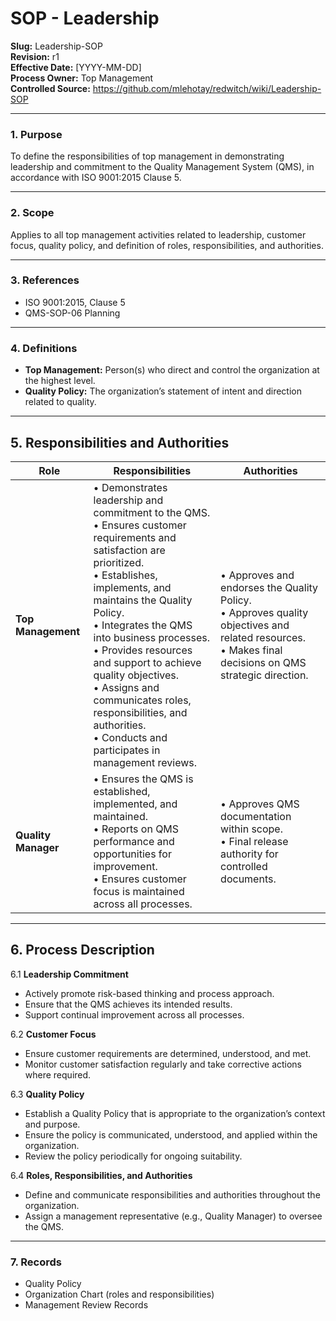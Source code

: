 # **SOP - Leadership**

**Slug:** Leadership-SOP  
**Revision:** r1  
**Effective Date:** [YYYY-MM-DD]  
**Process Owner:** Top Management  
**Controlled Source:** https://github.com/mlehotay/redwitch/wiki/Leadership-SOP  

---

### **1. Purpose**

To define the responsibilities of top management in demonstrating leadership and commitment to the Quality Management System (QMS), in accordance with ISO 9001:2015 Clause 5.

---

### **2. Scope**

Applies to all top management activities related to leadership, customer focus, quality policy, and definition of roles, responsibilities, and authorities.

---

### **3. References**

* ISO 9001:2015, Clause 5
* QMS-SOP-06 Planning

---

### **4. Definitions**

* **Top Management:** Person(s) who direct and control the organization at the highest level.
* **Quality Policy:** The organization’s statement of intent and direction related to quality.

---

## **5. Responsibilities and Authorities**


| **Role**            | **Responsibilities**                                                                                                                                                                                                                                                                                                                                                                                                                        | **Authorities**                                                                                                                                            |
| ------------------- | ------------------------------------------------------------------------------------------------------------------------------------------------------------------------------------------------------------------------------------------------------------------------------------------------------------------------------------------------------------------------------------------------------------------------------------------- | ---------------------------------------------------------------------------------------------------------------------------------------------------------- |
| **Top Management**  | • Demonstrates leadership and commitment to the QMS.<br>• Ensures customer requirements and satisfaction are prioritized.<br>• Establishes, implements, and maintains the Quality Policy.<br>• Integrates the QMS into business processes.<br>• Provides resources and support to achieve quality objectives.<br>• Assigns and communicates roles, responsibilities, and authorities.<br>• Conducts and participates in management reviews. | • Approves and endorses the Quality Policy.<br>• Approves quality objectives and related resources.<br>• Makes final decisions on QMS strategic direction. |
| **Quality Manager** | • Ensures the QMS is established, implemented, and maintained.<br>• Reports on QMS performance and opportunities for improvement.<br>• Ensures customer focus is maintained across all processes.                                                                                                                                                                                                                                           | • Approves QMS documentation within scope.<br>• Final release authority for controlled documents.                                                          |

---

## **6. Process Description**

6.1 **Leadership Commitment**

* Actively promote risk-based thinking and process approach.
* Ensure that the QMS achieves its intended results.
* Support continual improvement across all processes.

6.2 **Customer Focus**

* Ensure customer requirements are determined, understood, and met.
* Monitor customer satisfaction regularly and take corrective actions where required.

6.3 **Quality Policy**

* Establish a Quality Policy that is appropriate to the organization’s context and purpose.
* Ensure the policy is communicated, understood, and applied within the organization.
* Review the policy periodically for ongoing suitability.

6.4 **Roles, Responsibilities, and Authorities**

* Define and communicate responsibilities and authorities throughout the organization.
* Assign a management representative (e.g., Quality Manager) to oversee the QMS.

---

### **7. Records**

* Quality Policy
* Organization Chart (roles and responsibilities)
* Management Review Records
